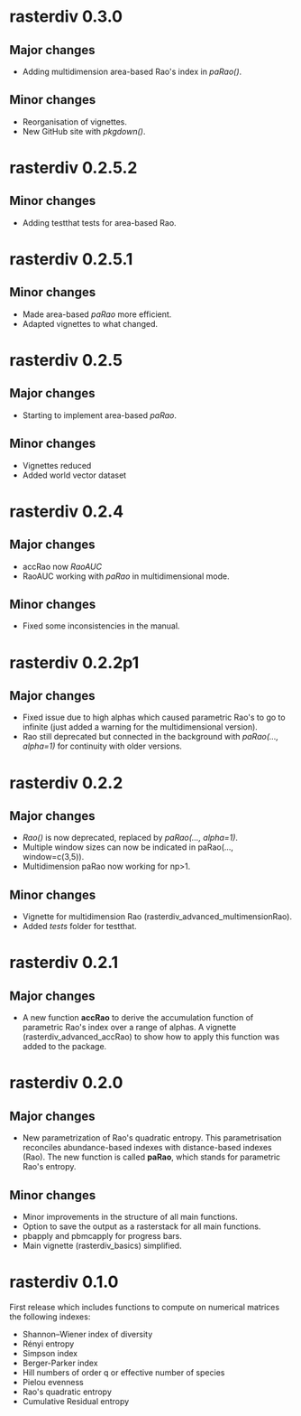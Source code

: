 # rasterdiv 0.3.0
## Major changes
* Adding multidimension area-based Rao's index in *paRao()*.

## Minor changes
* Reorganisation of vignettes.
* New GitHub site with *pkgdown()*.

# rasterdiv 0.2.5.2
## Minor changes
* Adding testthat tests for area-based Rao.

# rasterdiv 0.2.5.1
## Minor changes
* Made area-based *paRao* more efficient.
* Adapted vignettes to what changed.

# rasterdiv 0.2.5
## Major changes
* Starting to implement area-based *paRao*.

## Minor changes
* Vignettes reduced
* Added world vector dataset

# rasterdiv 0.2.4
## Major changes
* accRao now *RaoAUC*
* RaoAUC working with *paRao* in multidimensional mode.

## Minor changes
* Fixed some inconsistencies in the manual.

# rasterdiv 0.2.2p1
## Major changes
* Fixed issue due to high alphas which caused parametric Rao's to go to infinite (just added a warning for the multidimensional version).
* Rao still deprecated but connected in the background with *paRao(..., alpha=1)* for continuity with older versions.

# rasterdiv 0.2.2
## Major changes
* *Rao()* is now deprecated, replaced by *paRao(..., alpha=1)*.
* Multiple window sizes can now be indicated in paRao(..., window=c(3,5)).
* Multidimension paRao now working for np>1.

## Minor changes
* Vignette for multidimension Rao (rasterdiv_advanced_multimensionRao).
* Added *tests* folder for testthat.

# rasterdiv 0.2.1
## Major changes
* A new function **accRao** to derive the accumulation function of parametric Rao's index over a range of alphas. A vignette (rasterdiv_advanced_accRao) to show how to apply this function was added to the package.

# rasterdiv 0.2.0
## Major changes
* New parametrization of Rao's quadratic entropy. This parametrisation reconciles abundance-based indexes with distance-based indexes (Rao). The new function is called **paRao**, which stands for parametric Rao's entropy.

## Minor changes
* Minor improvements in the structure of all main functions.
* Option to save the output as a rasterstack for all main functions.
* pbapply and pbmcapply for progress bars.
* Main vignette (rasterdiv_basics) simplified.

# rasterdiv 0.1.0
First release which includes functions to compute on numerical matrices the following indexes:
* Shannon–Wiener index of diversity
* Rényi entropy
* Simpson index
* Berger-Parker index
* Hill numbers of order q or effective number of species
* Pielou evenness
* Rao's quadratic entropy
* Cumulative Residual entropy